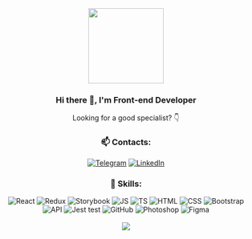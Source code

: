 <div align="center">
  <img src="https://upload.wikimedia.org/wikipedia/commons/d/d6/Cat_Laptop_-_Idil_Keysan_-_Wikimedia_Giphy_stickers_2019.gif" width="150"/>

  ### Hi there 👀, I'm Front-end Developer
  Looking for a good specialist? 👇

  ### 📫 Contacts:
  [![Telegram](https://img.shields.io/badge/-telegram-0273B2?style=for-the-badge&logo=telegram)](https://t.me/hoootdog)
  [![LinkedIn](https://img.shields.io/badge/-linkedin-0273B2?style=for-the-badge&logo=linkedin)](https://www.linkedin.com/in/denis-polunosik/)

<!--
  ### 🚀 My Stats:
  <table style="border-collapse: collapse;">
    <tr>
      <td style="border: none;">
        <a href="https://git.io/streak-stats">
          <img src="http://github-readme-streak-stats.herokuapp.com?user=yneskladovae&hide_border=true" alt="GitHub Streak" style="border: none;">
        </a>
      </td>
      <td style="border: none;">
        <a href="https://github.com/yneskladovae/github-readme-stats">
          <img src="https://github-readme-stats.vercel.app/api/top-langs/?username=yneskladovae&langs_count=3&hide_border=true" alt="Top Languages" style="border: none;">
        </a>
      </td>
    </tr>
  </table> -->

### 🚀 Skills:
  <div align="center">
    <img alt="React" src="https://img.shields.io/badge/-react-282a36?style=for-the-badge&amp;logo=react"/>
    <img alt="Redux" src="https://img.shields.io/badge/-redux-282a36?style=for-the-badge&amp;logo=redux&amp;logoColor=6F3FB3"/>
    <img alt="Storybook" src="https://img.shields.io/badge/-Storybook-282a36?style=for-the-badge&amp;logo=Storybook"/>
    <img alt="JS" src="https://img.shields.io/badge/-javascript-282a36?style=for-the-badge&amp;logo=javascript&amp;logoColor=F7DF1E"/>
    <img alt="TS" src="https://img.shields.io/badge/-typescript-282a36?style=for-the-badge&amp;logo=typescript&amp;logoColor=3178C6"/>
    <img alt="HTML" src="https://img.shields.io/badge/-html5-282a36?style=for-the-badge&amp;logo=html5"/>
    <img alt="CSS" src="https://img.shields.io/badge/-css3_/_scss_/_sass_/_BEM-282a36?style=for-the-badge&amp;logo=css3&amp;logoColor=3296D0"/>
    <img alt="Bootstrap" src="https://img.shields.io/badge/-bootstrap&nbsp;/&nbsp;material_ui-282a36?style=for-the-badge&amp;logo=bootstrap&amp;logoColor=7952B3"/>
    <img alt="API" src="https://img.shields.io/badge/-rest_api-282a36?style=for-the-badge&amp;logo=fastapi&amp;logoColor=#009688"/>
    <img alt="Jest test" src="https://img.shields.io/badge/-jest&nbsp;/&nbsp;Unit&nbsp;Test-282a36?style=for-the-badge&amp;logo=jest"/>
    <img alt="GitHub" src="https://img.shields.io/badge/-git&nbsp;/&nbsp;github-282a36?style=for-the-badge&amp;logo=github"/>
    <img alt="Photoshop" src="https://img.shields.io/badge/-photoshop-282a36?style=for-the-badge&amp;logo=adobe-photoshop&amp;logoColor=31A8FF"/>
    <img alt="Figma" src="https://img.shields.io/badge/-figma-282a36?style=for-the-badge&amp;logo=figma&amp;logoColor=31A8FF"/>
  </div>
  </br>
  <div align="center">
    <img src="https://komarev.com/ghpvc/?username=yneskladovae&&style=flat-square" align="center" />
   </div>  
</div>
